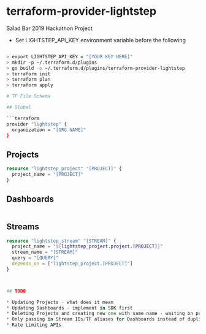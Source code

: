 # terraform-provider-lightstep
Salad Bar 2019 Hackathon Project

* Set LIGHTSTEP_API_KEY environment variable before the following

```bash

> export LIGHTSTEP_API_KEY = "[YOUR KEY HERE]"
> mkdir -p ~/.terraform.d/plugins
> go build -o ~/.terraform.d/plugins/terraform-provider-lightstep
> terraform init
> terraform plan
> terraform apply

# TF File Schema

## Global

```terraform
provider "lightstep" {
  organization = "[ORG NAME]"
}
```

## Projects


```terraform
resource "lightstep_project" "[PROJECT]" {
  project_name = "[PROJECT]"
}
```

## Dashboards

```terraform

```

## Streams

```terraform
resource "lightstep_stream" "[STREAM]" {
  project_name = "${lightstep_project.project.[PROJECT]}"
  stream_name = "[STREAM]"
  query = "[QUERY]"
  depends_on = ["lightstep_project.[PROJECT]"]
}



## TODO

* Updating Projects - what does it mean
* Updating Dashboards - implement in SDK first
* Deleting Projects and creating new one with same name - waiting on pull request
* Only passing in Stream IDs/TF aliases for Dashboards instead of duplicating data
* Rate Limiting APIs
